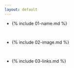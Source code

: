 ```yaml
---
layout: default
---
```


* {% include 01-name.md %}

<br>

* {% include 02-image.md %}

<br>

* {% include 03-links.md %}
